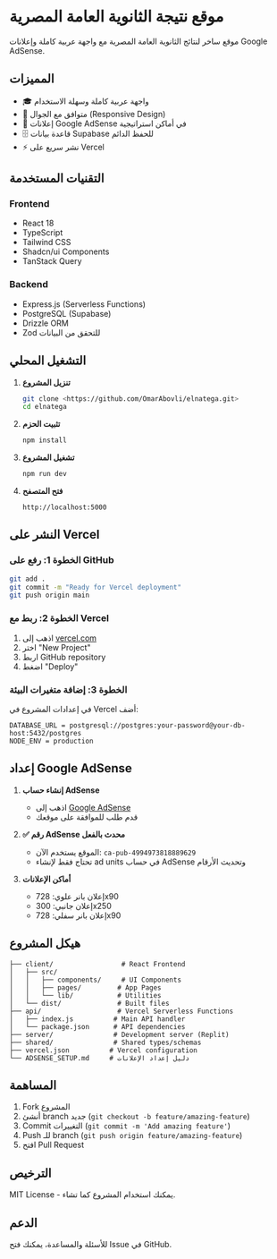 # موقع نتيجة الثانوية العامة المصرية

موقع ساخر لنتائج الثانوية العامة المصرية مع واجهة عربية كاملة وإعلانات Google AdSense.

## المميزات

- 🎓 واجهة عربية كاملة وسهلة الاستخدام
- 📱 متوافق مع الجوال (Responsive Design)
- 🎯 إعلانات Google AdSense في أماكن استراتيجية
- 🗄️ قاعدة بيانات Supabase للحفظ الدائم
- ⚡ نشر سريع على Vercel

## التقنيات المستخدمة

### Frontend
- React 18
- TypeScript
- Tailwind CSS
- Shadcn/ui Components
- TanStack Query

### Backend
- Express.js (Serverless Functions)
- PostgreSQL (Supabase)
- Drizzle ORM
- Zod للتحقق من البيانات

## التشغيل المحلي

1. **تنزيل المشروع**
   ```bash
   git clone <https://github.com/OmarAbovli/elnatega.git>
   cd elnatega
   ```

2. **تثبيت الحزم**
   ```bash
   npm install
   ```

3. **تشغيل المشروع**
   ```bash
   npm run dev
   ```

4. **فتح المتصفح**
   ```
   http://localhost:5000
   ```

## النشر على Vercel

### الخطوة 1: رفع على GitHub
```bash
git add .
git commit -m "Ready for Vercel deployment"
git push origin main
```

### الخطوة 2: ربط مع Vercel
1. اذهب إلى [vercel.com](https://vercel.com)
2. اختر "New Project"
3. اربط GitHub repository
4. اضغط "Deploy"

### الخطوة 3: إضافة متغيرات البيئة
في إعدادات المشروع في Vercel أضف:
```
DATABASE_URL = postgresql://postgres:your-password@your-db-host:5432/postgres
NODE_ENV = production
```

## إعداد Google AdSense

1. **إنشاء حساب AdSense**
   - اذهب إلى [Google AdSense](https://www.google.com/adsense/)
   - قدم طلب للموافقة على موقعك

2. **✅ رقم AdSense محدث بالفعل**
   - الموقع يستخدم الآن: `ca-pub-4994973818889629`
   - تحتاج فقط لإنشاء ad units في حساب AdSense وتحديث الأرقام

3. **أماكن الإعلانات**
   - إعلان بانر علوي: 728x90
   - إعلان جانبي: 300x250  
   - إعلان بانر سفلي: 728x90

## هيكل المشروع

```
├── client/                 # React Frontend
│   ├── src/
│   │   ├── components/     # UI Components
│   │   ├── pages/         # App Pages
│   │   └── lib/           # Utilities
│   └── dist/              # Built files
├── api/                   # Vercel Serverless Functions
│   ├── index.js          # Main API handler
│   └── package.json      # API dependencies
├── server/               # Development server (Replit)
├── shared/               # Shared types/schemas
├── vercel.json          # Vercel configuration
└── ADSENSE_SETUP.md     # دليل إعداد الإعلانات
```

## المساهمة

1. Fork المشروع
2. أنشئ branch جديد (`git checkout -b feature/amazing-feature`)
3. Commit التغييرات (`git commit -m 'Add amazing feature'`)
4. Push للـ branch (`git push origin feature/amazing-feature`)
5. افتح Pull Request

## الترخيص

MIT License - يمكنك استخدام المشروع كما تشاء.

## الدعم

للأسئلة والمساعدة، يمكنك فتح Issue في GitHub.




